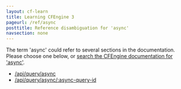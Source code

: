 ```yaml
---
layout: cf-learn
title: Learning CFEngine 3
pageurl: /ref/async
posttitle: Reference disambiguation for 'async'
navsection: none
---
```


The term 'async' could refer to several sections in the documentation. Please choose one below, or
[search the CFEngine documentation for 'async'](http://docs.cfengine.com/latest/search.html?q=async).

- [/api/query/async](http://docs.cfengine.com/latest/reference-enterprise-api-ref-uri-resources.html#api-query-async)
- [/api/query/async/:async-query-id](http://docs.cfengine.com/latest/reference-enterprise-api-ref-uri-resources.html#api-query-async-async-query-id)
